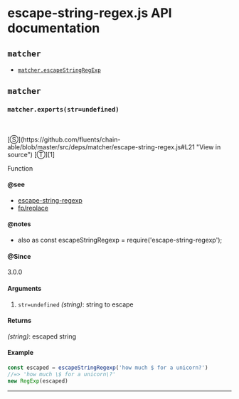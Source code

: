 # escape-string-regex.js API documentation

<!-- div class="toc-container" -->

<!-- div -->

## `matcher`
* <a href="#matcher-prototype-escapeStringRegExp"  data-meta="exports str undefined"  data-call="exports str undefined"  data-category="Methods"  data-description="Function"  data-name="escapeStringRegExp"  data-member="matcher"  data-see="href https github com sindresorhus escape string regexp label escape string regexp href https github com fluents chain able blob master src deps fp replace js label fp replace"  data-notes="also as const escapeStringRegexp require escape string regexp"  data-all="meta exports str undefined call exports str undefined category Methods description Function name escapeStringRegExp member matcher see href https github com sindresorhus escape string regexp label escape string regexp href https github com fluents chain able blob master src deps fp replace js label fp replace notes also as const escapeStringRegexp require escape string regexp n todos klassProps" >`matcher.escapeStringRegExp`</a>

<!-- /div -->

<!-- /div -->

<!-- div class="doc-container" -->

<!-- div -->

## `matcher`

<!-- div -->

<h3 id="matcher-prototype-escapeStringRegExp" data-member="matcher" data-category="Methods" data-name="escapeStringRegExp"><code>matcher.exports(str=undefined)</code></h3>
<br>
<br>
[&#x24C8;](https://github.com/fluents/chain-able/blob/master/src/deps/matcher/escape-string-regex.js#L21 "View in source") [&#x24C9;][1]

Function


#### @see 

* <a href="https://github.com/sindresorhus/escape-string-regexp" >escape-string-regexp</a>
* <a href="https://github.com/fluents/chain-able/blob/master/src/deps/fp/replace.js" >fp/replace</a>

#### @notes 

* also as const escapeStringRegexp = require('escape-string-regexp');
 

#### @Since
3.0.0

#### Arguments
1. `str=undefined` *(string)*: string to escape

#### Returns
*(string)*: escaped string

#### Example
```js
const escaped = escapeStringRegexp('how much $ for a unicorn?')
//=> 'how much \$ for a unicorn\?'
new RegExp(escaped)

```
---

<!-- /div -->

<!-- /div -->

<!-- /div -->

 [1]: #matcher "Jump back to the TOC."
